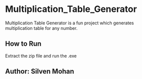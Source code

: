 # Multiplication_Table_Generator

Multiplication Table Generator is a fun project which generates multiplication table for any number.

## How to Run
Extract the zip file and run the .exe

## Author: Silven Mohan
